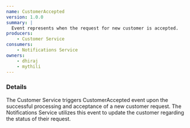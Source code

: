 ```yaml
---
name: CustomerAccepted
version: 1.0.0
summary: |
  Event represents when the request for new customer is accepted.
producers:
    - Customer Service
consumers:
    - Notifications Service
owners:
    - dhiraj
    - mythili
---
```


### Details

The Customer Service triggers CustomerAccepted event upon the successful processing and acceptance of a new customer request. The Notifications Service utilizes this event to update the customer regarding the status of their request.

<NodeGraph title="Consumer / Producer Diagram" />

<Schema />
